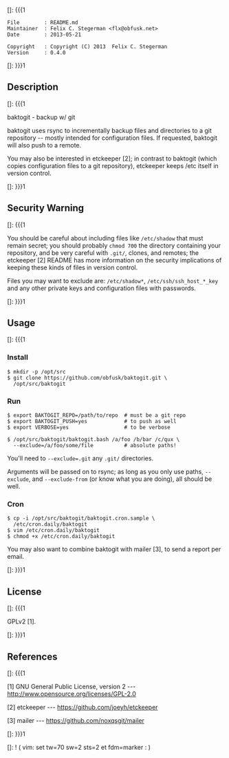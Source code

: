 []: {{{1

    File        : README.md
    Maintainer  : Felix C. Stegerman <flx@obfusk.net>
    Date        : 2013-05-21

    Copyright   : Copyright (C) 2013  Felix C. Stegerman
    Version     : 0.4.0

[]: }}}1

## Description
[]: {{{1

  baktogit - backup w/ git

  baktogit uses rsync to incrementally backup files and directories to
  a git repository -- mostly intended for configuration files.  If
  requested, baktogit will also push to a remote.

  You may also be interested in etckeeper [2]; in contrast to baktogit
  (which copies configuration files to a git repository), etckeeper
  keeps /etc itself in version control.

[]: }}}1

## Security Warning
[]: {{{1

  You should be careful about including files like `/etc/shadow` that
  must remain secret; you should probably `chmod 700` the directory
  containing your repository, and be very careful with `.git/`,
  clones, and remotes; the etckeeper [2] README has more information
  on the security implications of keeping these kinds of files in
  version control.

  Files you may want to exclude are: `/etc/shadow*`,
  `/etc/ssh/ssh_host_*_key` and any other private keys and
  configuration files with passwords.

[]: }}}1

## Usage
[]: {{{1

### Install

    $ mkdir -p /opt/src
    $ git clone https://github.com/obfusk/baktogit.git \
      /opt/src/baktogit

### Run

    $ export BAKTOGIT_REPO=/path/to/repo  # must be a git repo
    $ export BAKTOGIT_PUSH=yes            # to push as well
    $ export VERBOSE=yes                  # to be verbose

    $ /opt/src/baktogit/baktogit.bash /a/foo /b/bar /c/qux \
      --exclude=/a/foo/some/file          # absolute paths!

  You'll need to `--exclude=.git` any `.git/` directories.

  Arguments will be passed on to rsync; as long as you only use paths,
  `--exclude`, and `--exclude-from` (or know what you are doing), all
  should be well.

### Cron

    $ cp -i /opt/src/baktogit/baktogit.cron.sample \
      /etc/cron.daily/baktogit
    $ vim /etc/cron.daily/baktogit
    $ chmod +x /etc/cron.daily/baktogit

  You may also want to combine baktogit with mailer [3], to send a
  report per email.

[]: }}}1

## License
[]: {{{1

  GPLv2 [1].

[]: }}}1

## References
[]: {{{1

  [1] GNU General Public License, version 2
  --- http://www.opensource.org/licenses/GPL-2.0

  [2] etckeeper
  --- https://github.com/joeyh/etckeeper

  [3] mailer
  --- https://github.com/noxqsgit/mailer

[]: }}}1

[]: ! ( vim: set tw=70 sw=2 sts=2 et fdm=marker : )
